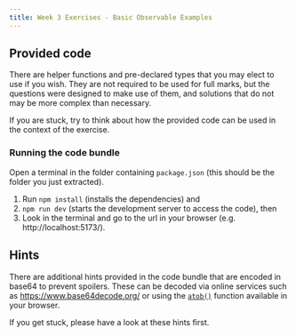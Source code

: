 ```yaml
---
title: Week 3 Exercises - Basic Observable Examples
---
```


## Provided code

There are helper functions and pre-declared types that you may elect to use if you wish. They are not required to be used for full marks, but the questions were designed to make use of them, and solutions that do not may be more complex than necessary.

If you are stuck, try to think about how the provided code can be used in the context of the exercise.

### Running the code bundle

Open a terminal in the folder containing `package.json` (this should be the folder you just extracted).

1. Run `npm install` (installs the dependencies) and
2. `npm run dev` (starts the development server to access the code), then
3. Look in the terminal and go to the url in your browser (e.g. http://localhost:5173/).

## Hints

There are additional hints provided in the code bundle that are encoded in base64 to prevent spoilers. These can be decoded via online services such as https://www.base64decode.org/ or using the [`atob()`](https://developer.mozilla.org/en-US/docs/Web/API/atob) function available in your browser.

If you get stuck, please have a look at these hints first.
